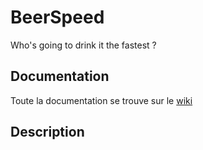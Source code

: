 # BeerSpeed
Who's going to drink it the fastest ?

## Documentation
Toute la documentation se trouve sur le [wiki](https://github.com/Montandon-Varoda/BeerSpeed/wiki)

## Description

